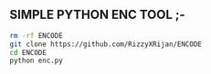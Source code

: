 ## SIMPLE PYTHON ENC TOOL ;-
   ```bash
   rm -rf ENCODE
git clone https://github.com/RizzyXRijan/ENCODE
cd ENCODE
python enc.py
